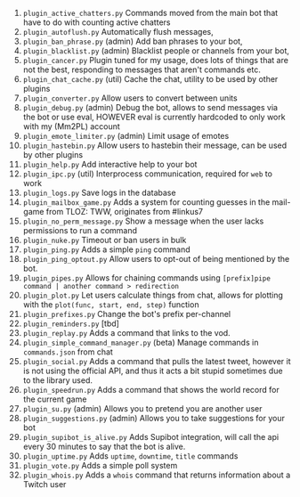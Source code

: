 1. `plugin_active_chatters.py` Commands moved from the main bot that have to do with counting active chatters
1. `plugin_autoflush.py` Automatically flush messages,
1. `plugin_ban_phrase.py` (admin) Add ban phrases to your bot,
1. `plugin_blacklist.py` (admin) Blacklist people or channels from your bot,
1. `plugin_cancer.py` Plugin tuned for my usage, does lots of things that are not the best, responding to messages that 
aren't commands etc.
1. `plugin_chat_cache.py` (util) Cache the chat, utility to be used by other plugins
1. `plugin_converter.py` Allow users to convert between units
1. `plugin_debug.py` (admin) Debug the bot, allows to send messages via the bot or use eval, HOWEVER eval is currently
                             hardcoded to only work with my (Mm2PL) account
1. `plugin_emote_limiter.py` (admin) Limit usage of emotes
1. `plugin_hastebin.py` Allow users to hastebin their message, can be used by other plugins
1. `plugin_help.py` Add interactive help to your bot
1. `plugin_ipc.py` (util) Interprocess communication, required for `web` to work
1. `plugin_logs.py` Save logs in the database
1. `plugin_mailbox_game.py` Adds a system for counting guesses in the mail-game from TLOZ: TWW, originates from #linkus7
1. `plugin_no_perm_message.py` Show a message when the user lacks permissions to run a command
1. `plugin_nuke.py` Timeout or ban users in bulk
1. `plugin_ping.py` Adds a simple `ping` command
1. `plugin_ping_optout.py` Allow users to opt-out of being mentioned by the bot.
1. `plugin_pipes.py` Allows for chaining commands using `[prefix]pipe command | another command > redirection` 
1. `plugin_plot.py` Let users calculate things from chat, allows for plotting with the `plot(func, start, end, step)`
                    function
1. `plugin_prefixes.py` Change the bot's prefix per-channel
1. `plugin_reminders.py` [tbd]
1. `plugin_replay.py` Adds a command that links to the vod.
1. `plugin_simple_command_manager.py` (beta) Manage commands in `commands.json` from chat
1. `plugin_social.py` Adds a command that pulls the latest tweet, however it is not using the official API, and thus it 
acts a bit stupid sometimes due to the library used.
1. `plugin_speedrun.py` Adds a command that shows the world record for the current game
1. `plugin_su.py` (admin) Allows you to pretend you are another user
1. `plugin_suggestions.py` (admin) Allows you to take suggestions for your bot
1. `plugin_supibot_is_alive.py` Adds Supibot integration, will call the api every 30 minutes to say that the bot is alive.
1. `plugin_uptime.py` Adds `uptime`, `downtime`, `title` commands
1. `plugin_vote.py` Adds a simple poll system
1. `plugin_whois.py` Adds a `whois` command that returns information about a Twitch user
<!--
1. `plugin_.py` [tbd]
-->